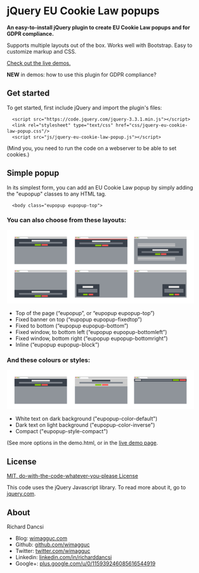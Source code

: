 # jQuery EU Cookie Law popups

**An easy-to-install jQuery plugin to create EU Cookie Law popups and for GDPR compliance.**

Supports multiple layouts out of the box. Works well with Bootstrap. Easy to customize markup and CSS.

[Check out the live demos.](http://www.wimagguc.com/2018/05/gdpr-compliance-with-the-jquery-eu-cookie-law-plugin/)

**NEW** in demos: how to use this plugin for GDPR compliance?

## Get started

To get started, first include jQuery and import the plugin's files:

```
  <script src="https://code.jquery.com/jquery-3.3.1.min.js"></script>
  <link rel="stylesheet" type="text/css" href="css/jquery-eu-cookie-law-popup.css"/>
  <script src="js/jquery-eu-cookie-law-popup.js"></script>
```

(Mind you, you need to run the code on a webserver to be able to set cookies.)

## Simple popup

In its simplest form, you can add an EU Cookie Law popup by simply adding the "eupopup" classes to any HTML tag.

```
  <body class="eupopup eupopup-top">
```

### You can also choose from these layouts:

![image](docs/eucookielaw-demo.jpg)

* Top of the page (“eupopup”, or “eupopup eupopup-top”)
* Fixed banner on top (“eupopup eupopup-fixedtop”)
* Fixed to bottom (“eupopup eupopup-bottom”)
* Fixed window, to bottom left (“eupopup eupopup-bottomleft”)
* Fixed window, bottom right (“eupopup eupopup-bottomright”)
* Inline (“eupopup eupopup-block”)


### And these colours or styles:

![image](docs/eucookielaw-demo2.jpg)

* White text on dark background ("eupopup-color-default")
* Dark text on light background ("eupopup-color-inverse")
* Compact ("eupopup-style-compact")


(See more options in the demo.html, or in the [live demo page](http://www.wimagguc.com/2018/05/gdpr-compliance-with-the-jquery-eu-cookie-law-plugin/).


## License

[MIT, do-with-the-code-whatever-you-please License](https://github.com/wimagguc/jquery-eu-cookie-law-popup/blob/master/LICENSE.md)

This code uses the jQuery Javascript library. To read more about it, go to [jquery.com](http://jquery.com/).


## About

Richard Dancsi

- Blog: [wimagguc.com](http://www.wimagguc.com/)
- Github: [github.com/wimagguc](http://github.com/wimagguc/)
- Twitter: [twitter.com/wimagguc](http://twitter.com/wimagguc/)
- Linkedin: [linkedin.com/in/richarddancsi](http://linkedin.com/in/richarddancsi)
- Google+: [plus.google.com/u/0/115939246085616544919](https://plus.google.com/u/0/115939246085616544919)
